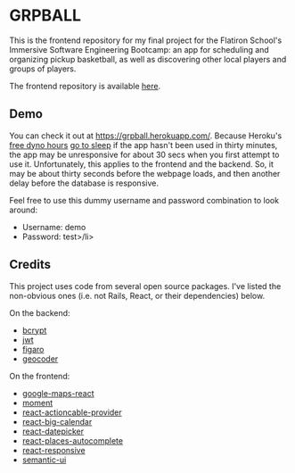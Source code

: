 # GRPBALL

This is the frontend repository for my final project for the Flatiron School's Immersive Software Engineering Bootcamp: an app for scheduling and organizing pickup basketball, as well as discovering other local players and groups of players.

The frontend repository is available <a href="https://github.com/orenmagid/grpball_backend">here</a>.

## Demo

You can check it out at https://grpball.herokuapp.com/. Because Heroku's <a href="https://devcenter.heroku.com/articles/free-dyno-hours">free dyno hours</a> <a href="https://devcenter.heroku.com/articles/free-dyno-hours#dyno-sleeping">go to sleep</a> if the app hasn't been used in thirty minutes, the app may be unresponsive for about 30 secs when you first attempt to use it. Unfortunately, this applies to the frontend and the backend. So, it may be about thirty seconds before the webpage loads, and then another delay before the database is responsive.


Feel free to use this dummy username and password combination to look around:

<ul> 
  
  <li>Username: demo</li>
  <li>Password: test>/li>

</ul>


## Credits

This project uses code from several open source packages. I've listed the non-obvious ones (i.e. not Rails, React, or their dependencies) below.

On the backend:
<ul> 
  
  <li><a href="https://github.com/codahale/bcrypt-ruby">bcrypt</a></li>
  <li><a href="https://github.com/jwt/ruby-jwt">jwt</a></li>
  <li><a href="https://github.com/laserlemon/figaro">figaro</a></li>
  <li><a href="https://github.com/alexreisner/geocoder">geocoder</a></li>

</ul>

On the frontend:
<ul> 
  
  <li><a href="https://github.com/fullstackreact/google-maps-react">google-maps-react</a></li>
  <li><a href="https://momentjs.com/">moment</a></li>
  <li><a href="https://github.com/cpunion/react-actioncable-provider">react-actioncable-provider</a></li>
  <li><a href="https://github.com/intljusticemission/react-big-calendar">react-big-calendar</a></li>
  <li><a href="https://github.com/Hacker0x01/react-datepicker">react-datepicker</a></li>
  <li><a href="https://github.com/hibiken/react-places-autocomplete">react-places-autocomplete</a></li>
  <li><a href="https://github.com/contra/react-responsive">react-responsive</a></li>
  <li><a href="https://semantic-ui.com/">semantic-ui</a></li>

</ul>
